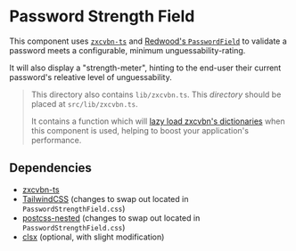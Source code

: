 # Password Strength Field

This component uses [`zxcvbn-ts`](https://zxcvbn-ts.github.io/zxcvbn/) and [Redwood's `PasswordField`](https://redwoodjs.com/docs/forms.html#overview) to validate a password meets a configurable, minimum unguessability-rating.

It will also display a "strength-meter", hinting to the end-user their current password's releative level of unguessability.

> This directory also contains `lib/zxcvbn.ts`. This *directory* should be placed at `src/lib/zxcvbn.ts`.
> 
> It contains a function which will [lazy load zxcvbn's dictionaries](https://zxcvbn-ts.github.io/zxcvbn/guide/lazy-loading/) when this component is used, helping to boost your application's performance.

## Dependencies

* [zxcvbn-ts](https://zxcvbn-ts.github.io/zxcvbn/)
* [TailwindCSS](https://redwoodjs.com/docs/webpack-configuration.html#tailwind-css) (changes to swap out located in `PasswordStrengthField.css`)
* [postcss-nested](https://github.com/postcss/postcss-nested) (changes to swap out located in `PasswordStrengthField.css`)
* [clsx]() (optional, with slight modification)
